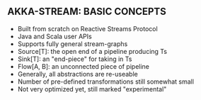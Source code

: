 ## AKKA-STREAM: BASIC CONCEPTS
- Built from scratch on Reactive Streams Protocol     <!-- .element: class="fragment" -->
- Java and Scala user APIs              <!-- .element: class="fragment" -->
- Supports fully general stream-graphs      <!-- .element: class="fragment" -->
- Source[T]: the open end of a pipeline producing Ts     <!-- .element: class="fragment" -->
- Sink[T]: an "end-piece" for taking in Ts                <!-- .element: class="fragment" -->
- Flow[A, B]: an unconnected piece of pipeline           <!-- .element: class="fragment" -->
- Generally, all abstractions are re-useable            <!-- .element: class="fragment" -->
- Number of pre-defined transformations still somewhat small  <!-- .element: class="fragment" -->
- Not very optimized yet, still marked "experimental"  <!-- .element: class="fragment" -->
